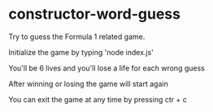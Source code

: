 # constructor-word-guess

Try to guess the Formula 1 related game.

Initialize the game by typing 'node index.js'

You'll be 6 lives and you'll lose a life for each wrong guess

After winning or losing the game will start again

You can exit the game at any time by pressing ctr + c
